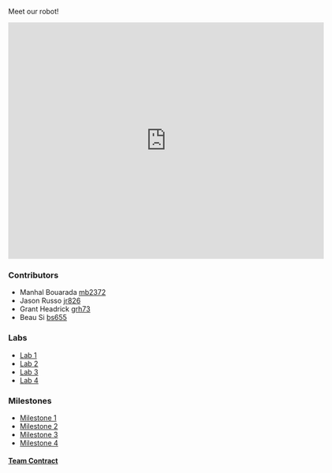 Meet our robot!

<iframe width="640" height="480" src="https://www.youtube.com/embed/a-czcSevky4" frameborder="0" allowfullscreen></iframe>

### Contributors
 - Manhal Bouarada          [mb2372](mailto:mb2372@cornell.edu)
 - Jason Russo              [jr826](mailto:jr826@cornell.edu)
 - Grant Headrick           [grh73](mailto:grh73@cornell.edu)
 - Beau Si                  [bs655](mailto:bs655@cornell.edu)
 
### Labs
 - [Lab 1](./labs/lab1.md)
 - [Lab 2](./labs/lab2.md)
 - [Lab 3](./labs/lab32.md)
 - [Lab 4](./labs/lab4.md)

### Milestones
 - [Milestone 1](./milestones/milestone1.md)
 - [Milestone 2](./milestones/milestone2.md)
 - [Milestone 3](./milestones/milestone3.md)
 - [Milestone 4](./milestones/milestone4.md) 


#### [Team Contract](./team_contract/team_contract.pdf)